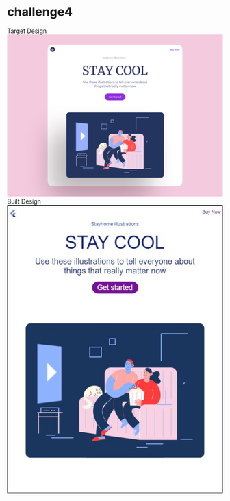 # challenge4

Target Design
![...](https://github.com/eswar2001/Flutter-Design-/blob/master/challenge4/assets/target.png)
Built Design
![...](https://github.com/eswar2001/Flutter-Design-/blob/master/challenge4/Capture.JPG)
